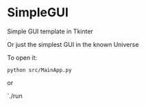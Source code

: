 SimpleGUI
=========

Simple GUI template in Tkinter 

Or just the simplest GUI in the known Universe 

To open it:

 `python src/MainApp.py`

or 

 `./run 


